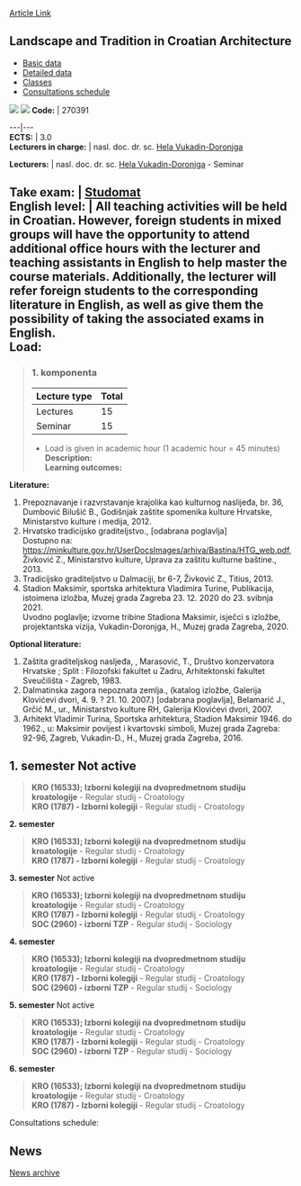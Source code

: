 [Article Link](https://www.fhs.hr/en/course/latica_a)

## Landscape and Tradition in Croatian Architecture
  * [Basic data](https://www.fhs.hr/en/course/latica_a#v1id-523795_465315_1_0 "Basic data")
  * [Detailed data](https://www.fhs.hr/en/course/latica_a#v1id-523795_465315_1_1 "Detailed data")
  * [Classes](https://www.fhs.hr/en/course/latica_a#v1id-523795_465315_1_2 "Classes")
  * [Consultations schedule](https://www.fhs.hr/en/course/latica_a#v1id-523795_465315_1_3 "Consultations schedule")


[![](https://www.fhs.hr/img/flags/gif/hr.gif)](https://www.fhs.hr/predmet/ktuha_a) [![](https://www.fhs.hr/img/flags/gif/gb.gif)](https://www.fhs.hr/en/course/latica_a)
**Code:** |  270391  
  
---|---  
**ECTS:** |  3.0   
**Lecturers in charge:** |  nasl. doc. dr. sc. [Hela Vukadin-Doronjga](https://www.fhs.hr/staff/hela.vukadin-doronjga)   
  
**Lecturers:** |  nasl. doc. dr. sc. [Hela Vukadin-Doronjga](https://www.fhs.hr/djelatnik/hela.vukadin-doronjga) - Seminar  
  
**Take exam:** |  [Studomat](http://www.isvu.hr/studomat)  
**English level:** |  All teaching activities will be held in Croatian. However, foreign students in mixed groups will have the opportunity to attend additional office hours with the lecturer and teaching assistants in English to help master the course materials. Additionally, the lecturer will refer foreign students to the corresponding literature in English, as well as give them the possibility of taking the associated exams in English.   
**Load:**  
---  
> ### 1. komponenta
> | Lecture type | Total  
> ---|---  
> Lectures | 15  
> Seminar | 15  
> * Load is given in academic hour (1 academic hour = 45 minutes)   
**Description:**  
> **Learning outcomes:**  

  
**Literature:**  
  1. Prepoznavanje i razvrstavanje krajolika kao kulturnog naslijeđa, br. 36, Dumbović Bilušić B., Godišnjak zaštite spomenika kulture Hrvatske, Ministarstvo kulture i medija, 2012. 
  2. Hrvatsko tradicijsko graditeljstvo., [odabrana poglavlja]  
Dostupno na: https://minkulture.gov.hr/UserDocsImages/arhiva/Bastina/HTG_web.pdf, Živković Z., Ministarstvo kulture, Uprava za zaštitu kulturne baštine., 2013. 
  3. Tradicijsko graditeljstvo u Dalmaciji, br 6-7, Živković Z., Titius, 2013. 
  4. Stadion Maksimir, sportska arhitektura Vladimira Turine, Publikacija, istoimena izložba, Muzej grada Zagreba 23. 12. 2020 do 23. svibnja 2021.  
Uvodno poglavlje; izvorne tribine Stadiona Maksimir, isječci s izložbe, projektantska vizija, Vukadin-Doronjga, H., Muzej grada Zagreba, 2020. 

  
**Optional literature:**  
  1. Zaštita graditeljskog nasljeđa, , Marasović, T., Društvo konzervatora Hrvatske ; Split : Filozofski fakultet u Zadru, Arhitektonski fakultet Sveučilišta - Zagreb, 1983.
  2. Dalmatinska zagora nepoznata zemlja., (katalog izložbe, Galerija Klovićevi dvori, 4. 9. ? 21. 10. 2007.) [odabrana poglavlja], Belamarić J., Grčić M., ur., Ministarstvo kulture RH, Galerija Klovićevi dvori, 2007.
  3. Arhitekt Vladimir Turina, Sportska arhitektura, Stadion Maksimir 1946. do 1962., u: Maksimir povijest i kvartovski simboli, Muzej grada Zagreba: 92-96, Zagreb, Vukadin-D., H., Muzej grada Zagreba, 2016.

  
**1. semester** Not active  
---  
> **KRO (16533); Izborni kolegiji na dvopredmetnom studiju kroatologije** - Regular studij - Croatology  
>  **KRO (1787) - Izborni kolegiji** - Regular studij - Croatology  
>   
  
**2. semester**  
> **KRO (16533); Izborni kolegiji na dvopredmetnom studiju kroatologije** - Regular studij - Croatology  
>  **KRO (1787) - Izborni kolegiji** - Regular studij - Croatology  
>   
  
**3. semester** Not active  
> **KRO (16533); Izborni kolegiji na dvopredmetnom studiju kroatologije** - Regular studij - Croatology  
>  **KRO (1787) - Izborni kolegiji** - Regular studij - Croatology  
>  **SOC (2960) - izborni TZP** - Regular studij - Sociology  
>   
  
**4. semester**  
> **KRO (16533); Izborni kolegiji na dvopredmetnom studiju kroatologije** - Regular studij - Croatology  
>  **KRO (1787) - Izborni kolegiji** - Regular studij - Croatology  
>  **SOC (2960) - izborni TZP** - Regular studij - Sociology  
>   
  
**5. semester** Not active  
> **KRO (16533); Izborni kolegiji na dvopredmetnom studiju kroatologije** - Regular studij - Croatology  
>  **KRO (1787) - Izborni kolegiji** - Regular studij - Croatology  
>  **SOC (2960) - izborni TZP** - Regular studij - Sociology  
>   
  
**6. semester**  
> **KRO (16533); Izborni kolegiji na dvopredmetnom studiju kroatologije** - Regular studij - Croatology  
>  **KRO (1787) - Izborni kolegiji** - Regular studij - Croatology  
>   
Consultations schedule: 


## News
[News archive](https://www.fhs.hr/en/course/latica_a?@=21nj8#news_125186 "News archive")
